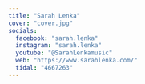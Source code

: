 ```yaml
---
title: "Sarah Lenka"
cover: "cover.jpg"
socials:
  facebook: "sarah.lenka"
  instagram: "sarah.lenka"
  youtube: "@SarahLenkamusic"
  web: "https://www.sarahlenka.com/"
  tidal: "4667263"
---
```

